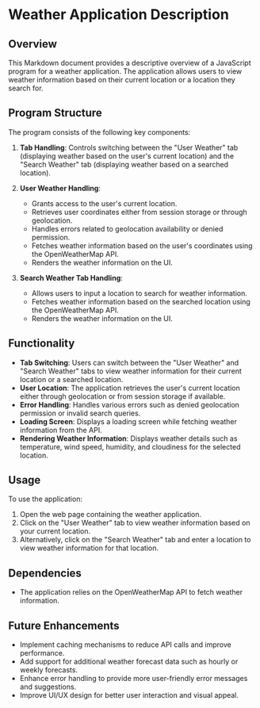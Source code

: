 # Weather Application Description

## Overview
This Markdown document provides a descriptive overview of a JavaScript program for a weather application. The application allows users to view weather information based on their current location or a location they search for.

## Program Structure
The program consists of the following key components:

1. **Tab Handling**: Controls switching between the "User Weather" tab (displaying weather based on the user's current location) and the "Search Weather" tab (displaying weather based on a searched location).
   
2. **User Weather Handling**:
   - Grants access to the user's current location.
   - Retrieves user coordinates either from session storage or through geolocation.
   - Handles errors related to geolocation availability or denied permission.
   - Fetches weather information based on the user's coordinates using the OpenWeatherMap API.
   - Renders the weather information on the UI.

3. **Search Weather Tab Handling**:
   - Allows users to input a location to search for weather information.
   - Fetches weather information based on the searched location using the OpenWeatherMap API.
   - Renders the weather information on the UI.

## Functionality
- **Tab Switching**: Users can switch between the "User Weather" and "Search Weather" tabs to view weather information for their current location or a searched location.
- **User Location**: The application retrieves the user's current location either through geolocation or from session storage if available.
- **Error Handling**: Handles various errors such as denied geolocation permission or invalid search queries.
- **Loading Screen**: Displays a loading screen while fetching weather information from the API.
- **Rendering Weather Information**: Displays weather details such as temperature, wind speed, humidity, and cloudiness for the selected location.

## Usage
To use the application:
1. Open the web page containing the weather application.
2. Click on the "User Weather" tab to view weather information based on your current location.
3. Alternatively, click on the "Search Weather" tab and enter a location to view weather information for that location.

## Dependencies
- The application relies on the OpenWeatherMap API to fetch weather information.

## Future Enhancements
- Implement caching mechanisms to reduce API calls and improve performance.
- Add support for additional weather forecast data such as hourly or weekly forecasts.
- Enhance error handling to provide more user-friendly error messages and suggestions.
- Improve UI/UX design for better user interaction and visual appeal.
